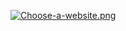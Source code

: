 [![Choose-a-website.png](https://i.postimg.cc/ncLT7hhP/Choose-a-website.png)](https://postimg.cc/s1tpCySY)
